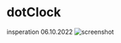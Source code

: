 # dotClock
insperation 06.10.2022
![screenshot](https://github.com/dmbaev/dotClock/screenshot/screenshot.png?raw=true)